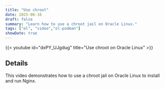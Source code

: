 ```yaml
---
title: "Use chroot"
date: 2025-06-16
draft: false
summary: "Learn how to use a chroot jail on Oracle Linux."
tags: ["ol", "video","ol-podman"]
showDate: true
---
```


{{< youtube id="dxPY_UJgdug" title="Use chroot on Oracle Linux" >}}

## Details

This video demonstrates how to use a chroot jail on Oracle Linux to install and run Nginx.
